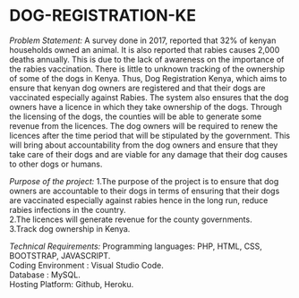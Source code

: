 # DOG-REGISTRATION-KE
*Problem Statement:*
A survey done in 2017, reported that 32% of kenyan households owned an animal. It is also reported that rabies causes 2,000 deaths annually. This is due to the lack of awareness on the importance of the rabies vaccination. There is little to unknown tracking of the ownership of some of the dogs in Kenya. 
Thus, Dog Registration Kenya, which aims to ensure that kenyan dog owners are registered and that their dogs are vaccinated especially against Rabies. The system also ensures that the dog owners have a licence in which they take ownership of the dogs. Through the licensing of the dogs, the counties will be able to generate some revenue from the licences. The dog owners will be required to renew the licences after the time period that will be stipulated by the government.  This will bring about accountability from the dog owners and ensure that they take care of their dogs and are viable for any damage that their dog causes to other dogs or humans. <br>

*Purpose of the project:* 
1.The purpose of the project is to ensure that dog owners are accountable to their dogs in terms of ensuring that their dogs are vaccinated especially against rabies hence in the long run, reduce rabies infections in the country.<br>
2.The licences will generate revenue for the county governments. <br>
3.Track dog ownership in Kenya.<br>

*Technical Requirements:* 
Programming languages: PHP, HTML, CSS, BOOTSTRAP, JAVASCRIPT.<br>
Coding Environment : Visual Studio Code.<br>
Database : MySQL.<br>
Hosting Platform: Github, Heroku.<br>

